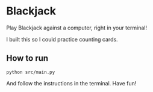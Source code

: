 # Blackjack

Play Blackjack against a computer, right in your terminal!

I built this so I could practice counting cards.

## How to run

```
python src/main.py
```

And follow the instructions in the terminal. Have fun!
